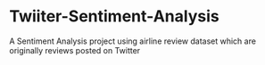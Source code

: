 # Twiiter-Sentiment-Analysis
A Sentiment Analysis project using airline review dataset which are originally reviews posted on Twitter

